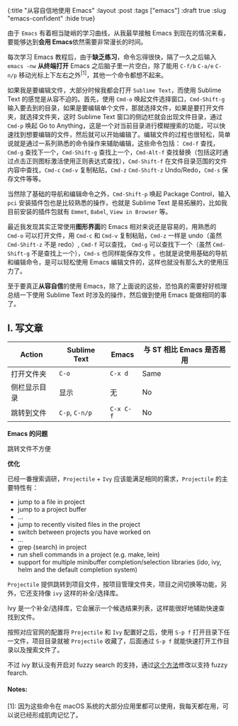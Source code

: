 {:title "从容自信地使用 Emacs"
 :layout :post
 :tags ["emacs"]
 :draft true
 :slug "emacs-confident"
 :hide true}

由于 `Emacs` 有着相当陡峭的学习曲线，从我最早接触 Emacs 到现在的情况来看，要能够达到**会用 Emacs**依然需要非常漫长的时间。

每次学习 Emacs 教程后，由于**缺乏练习**，命令忘得很快，隔了一久之后输入 `emacs -nw` **从终端打开** Emacs 之后脑子里一片空白，除了能用 `C-f/b` `C-a/e` `C-n/p` 移动光标上下左右之外<sup>[1]</sup>，其他一个命令都想不起来。

如果我是要编辑文件，大部分时候我都会打开 `Sublime Text`，而使用 Sublime Text 的感觉是从容不迫的。首先，使用 `Cmd-o` 唤起文件选择窗口，`Cmd-Shift-g` 输入要去到的目录，如果是要编辑单个文件，那就选择文件，如果是要打开文件夹，就选择文件夹，这时 Sublime Text 窗口的侧边栏就会出现文件目录，通过 `Cmd-p` 唤起 Go to Anything，这是一个对当前目录进行模糊搜索的功能，可以快速找到想要编辑的文件，然后就可以开始编辑了。编辑文件的过程也很轻松，简单说就是通过一系列熟悉的命令操作来辅助编辑，这些命令包括： `Cmd-f` 查找，`Cmd-g` 查找下一个，`Cmd-Shift-g` 查找上一个，`Cmd-Alt-f` 查找替换（包括这时通过点击正则图标激活使用正则表达式查找），`Cmd-Shift-f` 在文件目录范围的文件内容中查找，`Cmd-c` `Cmd-v` 复制粘贴，`Cmd-z` `Cmd-Shift-z` Undo/Redo，`Cmd-s` 保存文件等等。

当然除了基础的导航和编辑命令之外，`Cmd-Shift-p` 唤起 Package Control，输入 `pci` 安装插件包也是比较熟悉的操作，也就是 Sublime Text 是易拓展的，比如我目前安装的插件包就有 `Emmet`, `Babel`, `View in Browser` 等。

最近我发现其实正常使用**图形界面**的 Emacs 相对来说还是容易的，用熟悉的 `Cmd-o` 可以打开文件，用 `Cmd-c` 和 `Cmd-v` 复制粘贴，`Cmd-z` 一样是 undo（虽然 `Cmd-Shift-z` 不是 redo）, `Cmd-f` 可以查找， `Cmd-g` 可以查找下一个（虽然 `Cmd-Shift-g` 不是查找上一个），`Cmd-s` 也同样能保存文件 。也就是说使用基础的导航和编辑命令，是可以轻松使用 Emacs 编辑文件的，这样也就没有那么大的使用压力了。

至于要真正**从容自信**的使用 Emacs，除了上面说的这些，恐怕真的需要好好梳理总结一下使用 Sublime Text 时涉及的操作，然后做到使用 Emacs 能做相同的事了。

## I. 写文章

| Action     | Sublime Text   | Emacs       | 与 ST 相比 Emacs 是否易用 |
| ---------- | -------------- | ----------- | ----------------------- |
| 打开文件夹   | `C-o`          | `C-x d`     |  Same                  |
| 侧栏显示目录 | 显示            | 无          |  No                    |
| 跳转到文件  | `C-p`, `C-n/p`  | `C-x C-f`   |  No                    |


**Emacs 的问题**

跳转文件不方便

**优化**

已经一番搜索调研，`Projectile` + `Ivy` 应该能满足相同的需求，`Projectile` 的主要特性有：

- jump to a file in project
- jump to a project buffer
- ...
- jump to recently visited files in the project
- switch between projects you have worked on
- ...
- grep (search) in project
- run shell commands in a project (e.g. make, lein)
- support for multiple minibuffer completion/selection libraries (ido, ivy, helm and the default completion system)

`Projectile` 提供跳转到项目文件，按项目管理文件夹，项目之间切换等功能，另外，它还支持像 `ivy` 这样的补全/选择库。

Ivy 是一个补全/选择库，它会展示一个候选结果列表，这样能很好地辅助快速查找到文件。

按照对应官网的配置将 `Projectile` 和 `Ivy` 配置好之后，使用 `S-p f` 打开目录下任一文件，项目目录就被 `Projectile` 收藏了，后面通过 `S-p f` 就能快速打开工作目录以及搜索文件了。

不过 ivy 默认没有开启对 fuzzy search 的支持，通过[这个方法](https://oremacs.com/2016/01/06/ivy-flx/)修改以支持 fuzzy fearch.


#### Notes:
 
[1]: 因为这些命令在 macOS 系统的大部分应用里都可以使用，我每天都在用，可以说已经形成肌肉记忆了。
